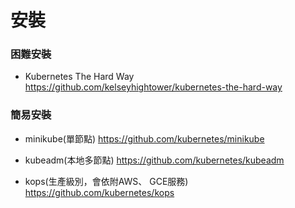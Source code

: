 # 安裝

### 困難安裝

- Kubernetes The Hard Way  https://github.com/kelseyhightower/kubernetes-the-hard-way

### 簡易安裝

- minikube(單節點)  https://github.com/kubernetes/minikube

- kubeadm(本地多節點)  https://github.com/kubernetes/kubeadm

- kops(生產級別，會依附AWS、 GCE服務)  https://github.com/kubernetes/kops



